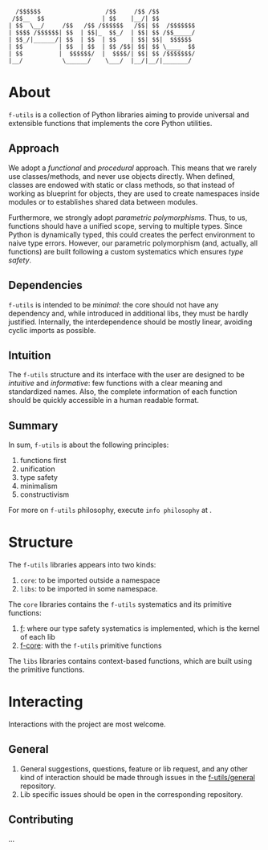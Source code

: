 ```
  /$$$$$$                  /$$     /$$ /$$          
 /$$__  $$                | $$    |__/| $$          
| $$  \__/     /$$   /$$ /$$$$$$   /$$| $$  /$$$$$$$
| $$$$ /$$$$$$| $$  | $$|_  $$_/  | $$| $$ /$$_____/
| $$_/|______/| $$  | $$  | $$    | $$| $$|  $$$$$$ 
| $$          | $$  | $$  | $$ /$$| $$| $$ \____  $$
| $$          |  $$$$$$/  |  $$$$/| $$| $$ /$$$$$$$/
|__/           \______/    \___/  |__/|__/|_______/ 
```

# About 

`f-utils` is a collection of Python libraries aiming to provide universal and extensible functions that implements the core Python utilities. 

## Approach

We adopt a *functional* and *procedural* approach. This means that we rarely use classes/methods, and never use objects directly. When defined, classes are endowed with static or class methods, so that instead of working as blueprint for objects, they are used to create namespaces inside modules or to establishes shared data between modules. 

Furthermore, we strongly adopt *parametric polymorphisms*. Thus, to us, functions should have a unified scope, serving to multiple types. Since Python is dynamically typed, this could creates the perfect environment to naive type errors. However, our parametric polymorphism (and, actually, all functions) are built following a custom systematics which ensures *type safety*.

## Dependencies

`f-utils` is intended to be *minimal*: the core should not have any dependency and, while introduced in additional libs, they must be hardly justified. Internally, the interdependence should be mostly linear, avoiding cyclic imports as possible.

## Intuition

The `f-utils` structure and its interface with the user are designed to be *intuitive* and *informative*: few functions with a clear meaning and standardized names. Also, the complete information of each function should be quickly accessible in a human readable format. 

## Summary

In sum, `f-utils` is about the following principles:
1. functions first
2. unification
3. type safety
4. minimalism
5. constructivism

For more on `f-utils` philosophy, execute `info philosophy` at [<futils-domain>](https://).

# Structure

The `f-utils` libraries appears into two kinds: 
1. `core`: to be imported outside a namespace
2. `libs`: to be imported in some namespace.

The `core` libraries contains the `f-utils` systematics and its primitive functions:
1. [f](https://github.com/f-utils/f): where our type safety systematics is implemented, which is the kernel of each lib
2. [f-core](https://gitub.com/f-utils/f-core): with the `f-utils` primitive functions

The `libs` libraries contains context-based functions, which are built using the primitive functions.

# Interacting

Interactions with the project are most welcome.

## General

1. General suggestions, questions, feature or lib request, and any other kind of interaction should be made through issues in the [f-utils/general](https://github.com/f-utils/general) repository.
2. Lib specific issues should be open in the corresponding repository. 

## Contributing

...
